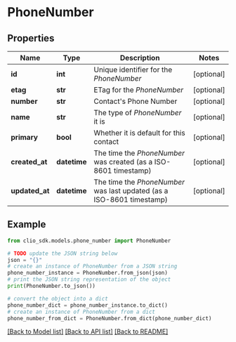 # PhoneNumber


## Properties

Name | Type | Description | Notes
------------ | ------------- | ------------- | -------------
**id** | **int** | Unique identifier for the *PhoneNumber* | [optional] 
**etag** | **str** | ETag for the *PhoneNumber* | [optional] 
**number** | **str** | Contact&#39;s Phone Number | [optional] 
**name** | **str** | The type of *PhoneNumber* it is | [optional] 
**primary** | **bool** | Whether it is default for this contact | [optional] 
**created_at** | **datetime** | The time the *PhoneNumber* was created (as a ISO-8601 timestamp) | [optional] 
**updated_at** | **datetime** | The time the *PhoneNumber* was last updated (as a ISO-8601 timestamp) | [optional] 

## Example

```python
from clio_sdk.models.phone_number import PhoneNumber

# TODO update the JSON string below
json = "{}"
# create an instance of PhoneNumber from a JSON string
phone_number_instance = PhoneNumber.from_json(json)
# print the JSON string representation of the object
print(PhoneNumber.to_json())

# convert the object into a dict
phone_number_dict = phone_number_instance.to_dict()
# create an instance of PhoneNumber from a dict
phone_number_from_dict = PhoneNumber.from_dict(phone_number_dict)
```
[[Back to Model list]](../README.md#documentation-for-models) [[Back to API list]](../README.md#documentation-for-api-endpoints) [[Back to README]](../README.md)


